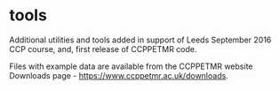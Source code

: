 # tools
Additional utilities and tools added in support of Leeds September 2016 CCP course, and, first release of CCPPETMR code.

Files with example data are available from the CCPPETMR website Downloads page - https://www.ccppetmr.ac.uk/downloads.

